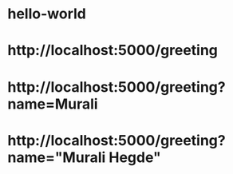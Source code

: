 # hello-world

# http://localhost:5000/greeting

# http://localhost:5000/greeting?name=Murali

# http://localhost:5000/greeting?name="Murali Hegde"

